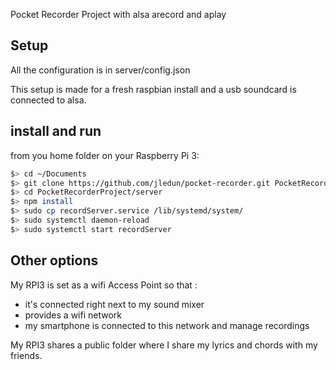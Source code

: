 Pocket Recorder Project with alsa arecord and aplay

## Setup 

All the configuration is in server/config.json

This setup is made for a fresh raspbian install and a usb soundcard is connected to alsa.

## install and run

from you home folder on your Raspberry Pi 3:

```bash
$> cd ~/Documents
$> git clone https://github.com/jledun/pocket-recorder.git PocketRecorderProject
$> cd PocketRecorderProject/server
$> npm install
$> sudo cp recordServer.service /lib/systemd/system/
$> sudo systemctl daemon-reload
$> sudo systemctl start recordServer
```

## Other options

My RPI3 is set as a wifi Access Point so that :
* it's connected right next to my sound mixer
* provides a wifi network
* my smartphone is connected to this network and manage recordings

My RPI3 shares a public folder where I share my lyrics and chords with my friends.

